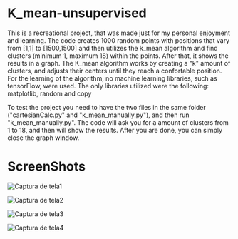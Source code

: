 # K_mean-unsupervised
This is a recreational project, that was made just for my personal enjoyment and learning.
The code creates 1000 random points with positions that vary from [1,1] to [1500,1500] and then utilizes the k_mean algorithm and find clusters (minimum 1, maximum 18) within the points. After that, it shows the results in a graph.
The K_mean algorithm works by creating a "k" amount of clusters, and adjusts their centers until they reach a confortable position.
For the learning of the algorithm, no machine learning libraries, such as tensorFlow, were used. The only libraries utilized were the following: matplotlib, random and copy 

To test the project you need to have the two files in the same folder ("cartesianCalc.py" and "k_mean_manually.py"), and then run "k_mean_manually.py". The code will ask you for a amount of clusters from 1 to 18, and then will show the results. After you are done, you can simply close the graph window.

# ScreenShots

![Captura de tela1](https://github.com/torbite/k_mean-unsupervised/assets/89304412/1e0ffb54-1992-4bf5-b8bc-7529f5721542)

![Captura de tela2](https://github.com/torbite/k_mean-unsupervised/assets/89304412/d38904c2-08cc-4018-998d-2ee644bf4cd4)

![Captura de tela3](https://github.com/torbite/k_mean-unsupervised/assets/89304412/33124603-dd09-4ef8-850b-3660061e580b)

![Captura de tela4](https://github.com/torbite/k_mean-unsupervised/assets/89304412/3b93ed77-584e-4a65-9fa9-6d2743e4e5be)
